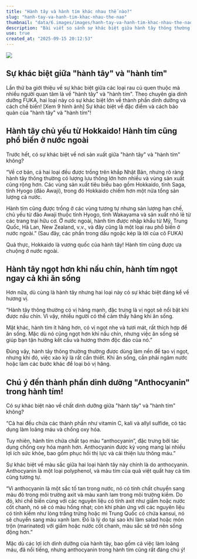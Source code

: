 ```yaml
---
title: "Hành tây và hành tím khác nhau thế nào?"
slug: "hanh-tay-va-hanh-tim-khac-nhau-the-nao"
thumbnail: "data/6.images/images/hanh-tay-va-hanh-tim-khac-nhau-the-nao.webp"
description: "Bài viết so sánh sự khác biệt giữa hành tây thông thường và hành tím về nguồn gốc, hương vị và thành phần dinh dưỡng, đặc biệt nhấn mạnh lợi ích của anthocyanin trong hành tím."
use: true
created_at: "2025-09-15 20:12:53"
---
```


![](/images/20250915-00010002-kufura-000-1-view.webp)

## Sự khác biệt giữa "hành tây" và "hành tím"

Lần thứ ba giới thiệu về sự khác biệt giữa các loại rau củ quen thuộc mà nhiều người quan tâm là về "hành tây" và "hành tím". Theo chuyên gia dinh dưỡng FUKA, hai loại này có sự khác biệt lớn về thành phần dinh dưỡng và cách chế biến!
[Xem 9 hình ảnh] Sự khác biệt về đặc điểm và cách bảo quản của "hành tây" và "hành tím"!

## Hành tây chủ yếu từ Hokkaido! Hành tím cũng phổ biến ở nước ngoài

Trước hết, có sự khác biệt về nơi sản xuất giữa "hành tây" và "hành tím" không?

“Về cơ bản, cả hai loại đều được trồng trên khắp Nhật Bản, nhưng rõ ràng hành tây thông thường có lượng lưu thông lớn hơn nhiều và vùng sản xuất cũng rộng hơn. Các vùng sản xuất tiêu biểu bao gồm Hokkaido, tỉnh Saga, tỉnh Hyogo (đảo Awaji), trong đó Hokkaido chiếm hơn một nửa tổng sản lượng cả nước.

Hành tím cũng được trồng ở các vùng tương tự nhưng sản lượng hạn chế, chủ yếu từ đảo Awaji thuộc tỉnh Hyogo, tỉnh Wakayama và sản xuất nhỏ lẻ từ các trang trại hữu cơ. Ở nước ngoài, hành tím được nhập khẩu từ Mỹ, Trung Quốc, Hà Lan, New Zealand, v.v., và đây cũng là một loại rau phổ biến ở nước ngoài.” (Sau đây, các phần trong dấu ngoặc kép là lời của cô FUKA)

Quả thực, Hokkaido là vương quốc của hành tây! Hành tím cũng được ưa chuộng ở nước ngoài.

## Hành tây ngọt hơn khi nấu chín, hành tím ngọt ngay cả khi ăn sống

Hơn nữa, dù cùng là hành tây nhưng hai loại này có sự khác biệt đáng kể về hương vị.

“Hành tây thông thường có vị hăng mạnh, đặc trưng là vị ngọt sẽ nổi bật khi được nấu chín. Vì vậy, nhiều người có thể cảm thấy hăng khi ăn sống.

Mặt khác, hành tím ít hăng hơn, có vị ngọt nhẹ và tươi mát, rất thích hợp để ăn sống. Mặc dù nó cũng ngọt hơn khi nấu chín, nhưng việc ăn sống sẽ giúp bạn tận hưởng kết cấu và hương thơm độc đáo của nó.”

Đúng vậy, hành tây thông thường thường được dùng làm nền để tạo vị ngọt, nhưng khi đó, việc xào kỹ là rất cần thiết. Khi ăn sống, cần phải ngâm nước hoặc làm các bước khác để loại bỏ vị hăng.

## Chú ý đến thành phần dinh dưỡng "Anthocyanin" trong hành tím!

Có sự khác biệt nào về chất dinh dưỡng giữa "hành tây" và "hành tím" không?

“Cả hai đều chứa các thành phần như vitamin C, kali và allyl sulfide, có tác dụng làm loãng máu và chống oxy hóa.

Tuy nhiên, hành tím chứa chất tạo màu “anthocyanin”, đặc trưng bởi tác dụng chống oxy hóa mạnh hơn. Anthocyanin được kỳ vọng mang lại nhiều lợi ích sức khỏe, bao gồm phục hồi thị lực và cải thiện lưu thông máu.”

Sự khác biệt về màu sắc giữa hai loại hành tây này chính là do anthocyanin. Anthocyanin là một loại polyphenol, và màu tím của quả việt quất hay cà tím cũng tương tự.

“Vì anthocyanin là một sắc tố tan trong nước, nó có tính chất chuyển sang màu đỏ trong môi trường axit và màu xanh lam trong môi trường kiềm. Do đó, khi chế biến cùng với các nguyên liệu có tính axit như giấm hoặc nước cốt chanh, nó sẽ có màu hồng nhạt; còn khi phản ứng với các nguyên liệu có tính kiềm như lòng trắng trứng hoặc mì Trung Quốc có chứa kansui, nó sẽ chuyển sang màu xanh lam. Đó là lý do tại sao khi làm salad hoặc món trộn (marinated) với giấm hoặc nước cốt chanh, màu sắc sẽ trở nên sống động hơn.”

Mặc dù các lợi ích dinh dưỡng của hành tây, bao gồm cả việc làm loãng máu, đã nổi tiếng, nhưng anthocyanin trong hành tím cũng rất đáng chú ý!